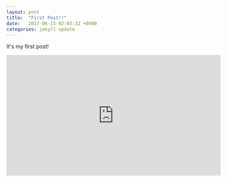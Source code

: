 ```yaml
---
layout: post
title:  "First Post!!"
date:   2017-06-15 02:03:32 +0900
categories: jekyll update
---
```

It's my first post!

<iframe width="560" height="315" src="https://www.youtube.com/embed/UqyT8IEBkvY" frameborder="0" allowfullscreen></iframe>


